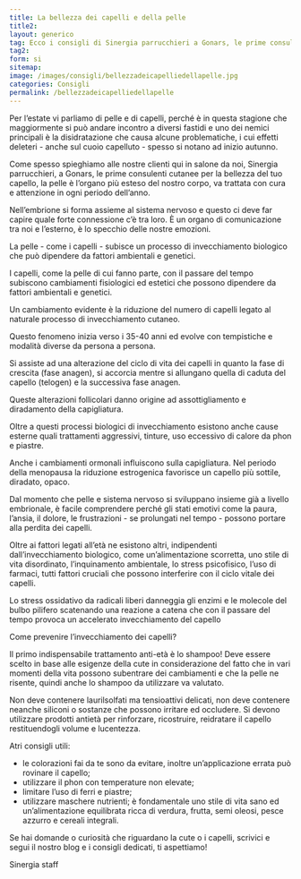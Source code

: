 ```yaml
---
title: La bellezza dei capelli e della pelle
title2:
layout: generico
tag: Ecco i consigli di Sinergia parrucchieri a Gonars, le prime consulenti cutanee per la bellezza del tuo capello.
tag2:
form: si
sitemap:
image: /images/consigli/bellezzadeicapelliedellapelle.jpg
categories: Consigli
permalink: /bellezzadeicapelliedellapelle
---
```


Per l’estate vi parliamo di pelle e di capelli, perché è in questa stagione che maggiormente si può andare incontro a diversi fastidi e uno dei nemici principali è la disidratazione che causa alcune problematiche, i cui effetti deleteri - anche sul cuoio capelluto - spesso si notano ad inizio autunno.

Come spesso spieghiamo alle nostre clienti qui in salone da noi, Sinergia parrucchieri, a Gonars, le prime consulenti cutanee per la bellezza del tuo capello, la pelle è l’organo più esteso del nostro corpo, va trattata con cura e attenzione in ogni periodo dell’anno.

Nell’embrione si forma assieme al sistema nervoso e questo ci deve far capire quale forte connessione c’è tra loro. È un organo di comunicazione tra noi e l’esterno, è lo specchio delle nostre emozioni.

La pelle - come i capelli - subisce un processo di invecchiamento biologico che può dipendere da fattori ambientali e genetici.

I capelli, come la pelle di cui fanno parte, con il passare del tempo subiscono cambiamenti fisiologici ed estetici che possono dipendere da fattori ambientali e genetici.

Un cambiamento evidente è la riduzione del numero di capelli legato al naturale processo di invecchiamento cutaneo.

Questo fenomeno inizia verso i 35-40 anni ed evolve con tempistiche e modalità diverse da persona a persona.

Si assiste ad una alterazione del ciclo di vita dei capelli in quanto la fase di crescita (fase anagen), si accorcia mentre si allungano quella di caduta del capello (telogen) e la successiva fase anagen.

Queste alterazioni follicolari danno origine ad assottigliamento e diradamento della capigliatura.

Oltre a questi processi biologici di invecchiamento esistono anche cause esterne quali trattamenti aggressivi, tinture, uso eccessivo di calore da phon e piastre.

Anche i cambiamenti ormonali influiscono sulla capigliatura. Nel periodo della menopausa la riduzione estrogenica favorisce un capello più sottile, diradato, opaco.

Dal momento che pelle e sistema nervoso si sviluppano insieme già a livello embrionale, è facile comprendere perché gli stati emotivi come la paura, l’ansia, il dolore, le frustrazioni - se prolungati nel tempo - possono portare alla perdita dei capelli.

Oltre ai fattori legati all’età ne esistono altri, indipendenti dall’invecchiamento biologico, come un’alimentazione scorretta, uno stile di vita disordinato, l’inquinamento ambientale, lo stress psicofisico, l’uso di farmaci, tutti fattori cruciali che possono interferire con il ciclo vitale dei capelli.

Lo stress ossidativo da radicali liberi danneggia gli enzimi e le molecole del bulbo pilifero scatenando una reazione a catena che con il passare del tempo provoca un accelerato invecchiamento del capello

Come prevenire l’invecchiamento dei capelli?

Il primo indispensabile trattamento anti-età è lo shampoo!
Deve essere scelto in base alle esigenze della cute in considerazione del fatto che in vari momenti della vita possono subentrare dei cambiamenti e che la pelle ne risente, quindi anche lo shampoo da utilizzare va valutato.

Non deve contenere laurilsolfati ma tensioattivi delicati, non deve contenere neanche siliconi o sostanze che possono irritare ed occludere.
Si devono utilizzare prodotti antietà per rinforzare, ricostruire, reidratare il capello restituendogli volume e lucentezza.

Atri consigli utili:

- le colorazioni fai da te sono da evitare, inoltre un’applicazione errata può rovinare il capello;
- utilizzare il phon con temperature non elevate;
- limitare l’uso di ferri e piastre;
- utilizzare maschere nutrienti;
  è fondamentale uno stile di vita sano ed un’alimentazione equilibrata ricca di verdura, frutta, semi oleosi, pesce azzurro e cereali integrali.

Se hai domande o curiosità che riguardano la cute o i capelli, scrivici e segui il nostro blog e i consigli dedicati, ti aspettiamo!

Sinergia staff

